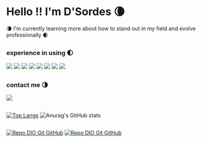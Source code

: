 # Hello !! I'm D'Sordes 🌘

🌘 I'm currently learning more about how to stand out in my field and evolve professionally 🌒

##

### experience in using 🌓

<div>
<img src='https://img.shields.io/badge/HTML5-E34F26?style=for-the-badge&logo=html5&logoColor=white'>
<img src='https://img.shields.io/badge/CSS3-1572B6?style=for-the-badge&logo=css3&logoColor=white'>
<img src='https://img.shields.io/badge/Python-14354C?style=for-the-badge&logo=python&logoColor=white'>
<img src='https://img.shields.io/badge/Bootstrap-563D7C?style=for-the-badge&logo=bootstrap&logoColor=white'>
<img src='https://img.shields.io/badge/MySQL-00000F?style=for-the-badge&logo=mysql&logoColor=white'>
<img src='https://img.shields.io/badge/Figma-F24E1E?style=for-the-badge&logo=figma&logoColor=white'>
<img src='https://img.shields.io/badge/gimp-5C5543?style=for-the-badge&logo=gimp&logoColor=white'>
<img src='https://img.shields.io/badge/Visual_Studio_Code-0078D4?style=for-the-badge&logo=visual%20studio%20code&logoColor=white'>
</div>

##

### contact me 🌗

<div>
  <a href = "mailto:dsordesdinho342@gmail.com">
  <img src="https://img.shields.io/badge/-Gmail-%23333?style=for-the-badge&logo=gmail&logoColor=white">
  </a>
</div>

##


[![Top Langs](https://github-readme-stats.vercel.app/api/top-langs/?username=dsordes37&layout=donut&theme=transparent&border_color=0464ed)](https://github.com/dsordes37/github-readme-stats/)
![Anurag's GitHub stats](https://github-readme-stats.vercel.app/api?username=dsordes37&show_icons=true&theme=transparent&border_color=0464ed)

##

[![Repo DIO Git GitHub](https://github-readme-stats.vercel.app/api/pin/?username=dsordes37&repo=rick_and_morty_api&show_icons=true&theme=transparent&border_color=0464ed)](https://github.com/dsordes37/rick_and_morty_api)
[![Repo DIO Git GitHub](https://github-readme-stats.vercel.app/api/pin/?username=dsordes37&repo=pokedex&show_icons=true&theme=transparent&border_color=0464ed)](https://github.com/dsordes37/pokedex)







<!--
**dsordes37/dsordes37** is a ✨ _special_ ✨ repository because its `README.md` (this file) appears on your GitHub profile.

Here are some ideas to get you started:

- 🔭 I’m currently working on ...
- 
- 👯 I’m looking to collaborate on ...
- 🤔 I’m looking for help with ...
- 💬 Ask me about ...
- 📫 How to reach me: ...
- 😄 Pronouns: ...
- ⚡ Fun fact: ...
-->
